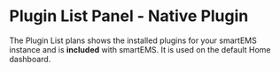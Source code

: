 # Plugin List Panel -  Native Plugin

The Plugin List plans shows the installed plugins for your smartEMS instance and is **included** with smartEMS. It is used on the default Home dashboard.

